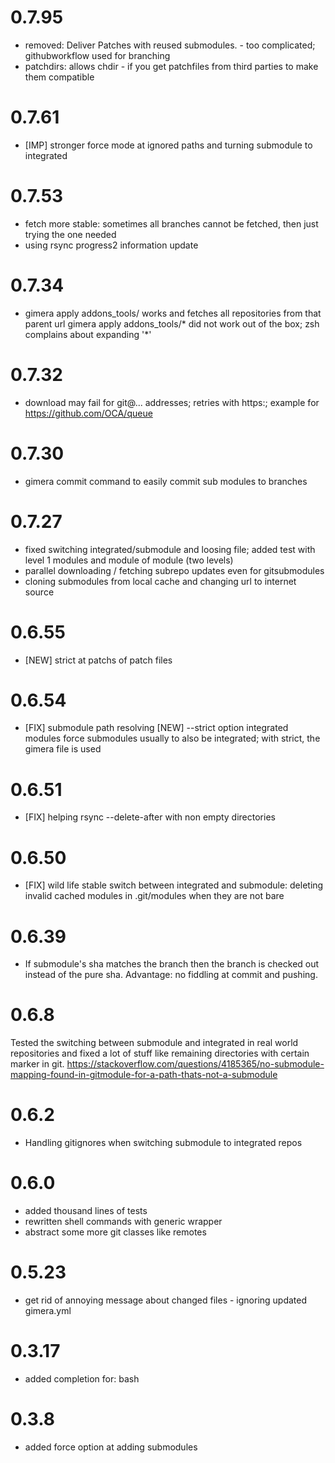 # 0.7.95
  * removed: Deliver Patches with reused submodules. - too complicated; githubworkflow used for branching
  * patchdirs: allows chdir - if you get patchfiles from third parties to make them compatible
# 0.7.61
  * [IMP] stronger force mode at ignored paths and turning submodule to integrated

# 0.7.53
  * fetch more stable: sometimes all branches cannot be fetched, then just trying the one needed
  * using rsync progress2 information update

# 0.7.34
  * gimera apply addons_tools/ works and fetches all repositories from that parent url
    gimera apply addons_tools/* did not work out of the box; zsh complains about expanding
    '*'

# 0.7.32
  * download may fail for git@... addresses; retries with https:; example for 
    https://github.com/OCA/queue

# 0.7.30
  * gimera commit command to easily commit sub modules to branches

# 0.7.27
  * fixed switching integrated/submodule and loosing file; added test with level 1
    modules and module of module (two levels)
  * parallel downloading / fetching subrepo updates even for gitsubmodules
  * cloning submodules from local cache and changing url to internet source
  
# 0.6.55
  * [NEW] strict at patchs of patch files
# 0.6.54
  * [FIX] submodule path resolving
    [NEW] --strict option integrated modules force submodules usually to also be integrated; with strict, the gimera file is used
# 0.6.51
  * [FIX] helping rsync --delete-after with non empty directories

# 0.6.50
  * [FIX] wild life stable switch between integrated and submodule: deleting invalid cached modules in .git/modules when they are not bare
# 0.6.39

  * If submodule's sha matches the branch then the branch is checked out instead of the pure sha. Advantage: no fiddling at commit and pushing.

# 0.6.8

Tested the switching between submodule and integrated in real world
repositories and fixed a lot of stuff like remaining directories with
certain marker in git.
https://stackoverflow.com/questions/4185365/no-submodule-mapping-found-in-gitmodule-for-a-path-thats-not-a-submodule

# 0.6.2

* Handling gitignores when switching submodule to integrated repos
# 0.6.0

* added  thousand lines of tests
* rewritten shell commands with generic wrapper
* abstract some more git classes like remotes

# 0.5.23

* get rid of annoying message about changed files - ignoring updated gimera.yml
# 0.3.17

- added completion for: bash

# 0.3.8

- added force option at adding submodules
